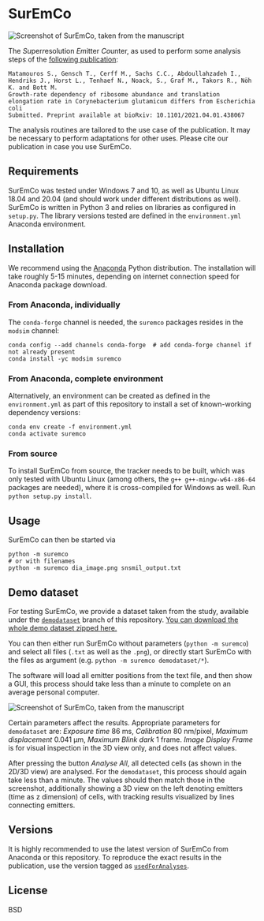 # SurEmCo

![Screenshot of SurEmCo, taken from the manuscript](https://modsim.github.io/SurEmCo/screenshot.png)

The *Su*per*r*esolution *Em*itter *Co*unter, as used to perform some analysis steps of the [following publication](https://doi.org/10.1101/2021.04.01.438067):

```
Matamouros S., Gensch T., Cerff M., Sachs C.C., Abdoullahzadeh I., Hendriks J., Horst L., Tenhaef N., Noack, S., Graf M., Takors R., Nöh K. and Bott M.
Growth-rate dependency of ribosome abundance and translation elongation rate in Corynebacterium glutamicum differs from Escherichia coli
Submitted. Preprint available at bioRxiv: 10.1101/2021.04.01.438067 
```

The analysis routines are tailored to the use case of the publication. It may be necessary to perform adaptations for other uses.
Please cite our publication in case you use SurEmCo. 

## Requirements

SurEmCo was tested under Windows 7 and 10, as well as Ubuntu Linux 18.04 and 20.04 (and should work under different distributions  as well).
SurEmCo is written in Python 3 and relies on libraries as configured in `setup.py`. The library versions tested are defined in the `environment.yml` Anaconda environment.


## Installation

We recommend using the [Anaconda](https://www.anaconda.com/products/individual#Downloads) Python distribution.
The installation will take roughly 5-15 minutes, depending on internet connection speed for Anaconda package download.

### From Anaconda, individually

The `conda-forge` channel is needed, the `suremco` packages resides in the `modsim` channel:

```
conda config --add channels conda-forge  # add conda-forge channel if not already present
conda install -yc modsim suremco
```

### From Anaconda, complete environment

Alternatively, an environment can be created as defined in the `environment.yml` as part of this repository to install a set of known-working dependency versions:

```
conda env create -f environment.yml
conda activate suremco
```

### From source

To install SurEmCo from source, the tracker needs to be built, which was only tested with Ubuntu Linux (among others, the `g++ g++-mingw-w64-x86-64` packages are needed), where it is cross-compiled for Windows as well. Run `python setup.py install`.

## Usage

SurEmCo can then be started via
```
python -m suremco
# or with filenames
python -m suremco dia_image.png snsmil_output.txt
```

## Demo dataset

For testing SurEmCo, we provide a dataset taken from the study, available under the [`demodataset`](https://github.com/modsim/SurEmCo/tree/demodataset) branch of this repository. [You can download the whole demo dataset zipped here.](https://github.com/modsim/SurEmCo/archive/refs/heads/demodataset.zip)

You can then either run SurEmCo without parameters (`python -m suremco`) and select all files (`.txt` as well as the `.png`), or directly start SurEmCo with the files as argument (e.g. `python -m suremco demodataset/*`).

The software will load all emitter positions from the text file, and then show a GUI, this process should take less than a minute to complete on an average personal computer.

![Screenshot of SurEmCo, taken from the manuscript](https://modsim.github.io/SurEmCo/screenshot.png)

Certain parameters affect the results. Appropriate parameters for `demodataset` are: *Exposure time* 86 ms, *Calibration* 80 nm/pixel, *Maximum displacement* 0.041 µm, *Maximum Blink dark* 1 frame. *Image Display Frame* is for visual inspection in the 3D view only, and does not affect values.

After pressing the button *Analyse All*, all detected cells (as shown in the 2D/3D view) are analysed. For the `demodataset`, this process should again take less than a minute. The values should then match those in the screenshot, additionally showing a 3D view on the left denoting emitters (time as z dimension) of cells, with tracking results visualized by lines connecting emitters.

## Versions

It is highly recommended to use the latest version of SurEmCo from Anaconda or this repository. To reproduce the exact results in the publication, use the version tagged as [`usedForAnalyses`](https://github.com/modsim/SurEmCo/tree/usedForAnalyses).

## License

BSD
